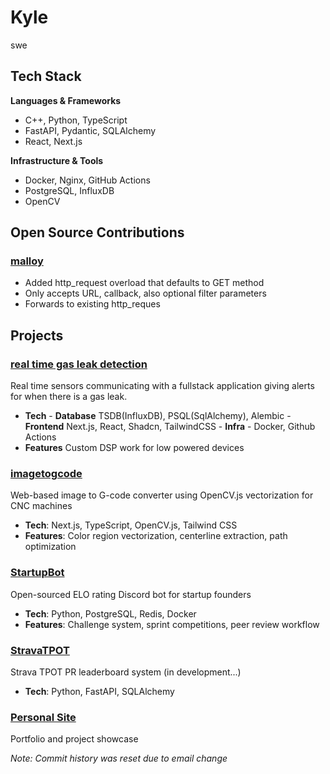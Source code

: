 # Kyle

swe

## Tech Stack

**Languages & Frameworks**
- C++, Python, TypeScript
- FastAPI, Pydantic, SQLAlchemy
- React, Next.js

**Infrastructure & Tools**
- Docker, Nginx, GitHub Actions
- PostgreSQL, InfluxDB
- OpenCV

## Open Source Contributions
### [malloy](https://github.com/Tectu/malloy/)
- Added http_request overload that defaults to GET method
- Only accepts URL, callback, also optional filter parameters
- Forwards to existing http_reques


## Projects

### [real time gas leak detection](https://sonicsensing.com)
Real time sensors communicating with a fullstack application giving alerts for when there is a gas leak.
- **Tech** - **Database** TSDB(InfluxDB), PSQL(SqlAlchemy), Alembic - **Frontend** Next.js, React, Shadcn, TailwindCSS - **Infra** - Docker, Github Actions
- **Features** Custom DSP work for low powered devices 

### [imagetogcode](https://github.com/kyle-compute/imagetogcode)
Web-based image to G-code converter using OpenCV.js vectorization for CNC machines
- **Tech**: Next.js, TypeScript, OpenCV.js, Tailwind CSS
- **Features**: Color region vectorization, centerline extraction, path optimization

### [StartupBot](https://github.com/kyle-compute/StartupBot)
Open-sourced ELO rating Discord bot for startup founders
- **Tech**: Python, PostgreSQL, Redis, Docker
- **Features**: Challenge system, sprint competitions, peer review workflow

### [StravaTPOT](https://github.com/kyle-compute/StravaTPOT)
Strava TPOT PR leaderboard system (in development...)
- **Tech**: Python, FastAPI, SQLAlchemy

### [Personal Site](https://kylecompute.lol)
Portfolio and project showcase


*Note: Commit history was reset due to email change*
